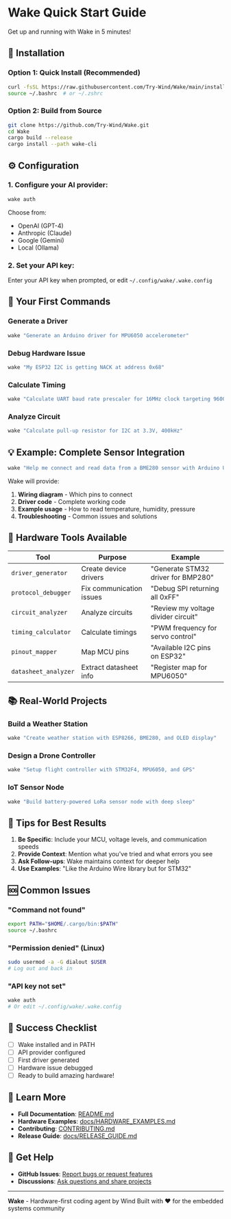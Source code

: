 # Wake Quick Start Guide

Get up and running with Wake in 5 minutes!

## 🚀 Installation

### Option 1: Quick Install (Recommended)
```bash
curl -fsSL https://raw.githubusercontent.com/Try-Wind/Wake/main/install.sh | bash
source ~/.bashrc  # or ~/.zshrc
```

### Option 2: Build from Source
```bash
git clone https://github.com/Try-Wind/Wake.git
cd Wake
cargo build --release
cargo install --path wake-cli
```

## ⚙️ Configuration

### 1. Configure your AI provider:
```bash
wake auth
```

Choose from:
- OpenAI (GPT-4)
- Anthropic (Claude)
- Google (Gemini)
- Local (Ollama)

### 2. Set your API key:
Enter your API key when prompted, or edit `~/.config/wake/.wake.config`

## 🎯 Your First Commands

### Generate a Driver
```bash
wake "Generate an Arduino driver for MPU6050 accelerometer"
```

### Debug Hardware Issue
```bash
wake "My ESP32 I2C is getting NACK at address 0x68"
```

### Calculate Timing
```bash
wake "Calculate UART baud rate prescaler for 16MHz clock targeting 9600 baud"
```

### Analyze Circuit
```bash
wake "Calculate pull-up resistor for I2C at 3.3V, 400kHz"
```

## 💡 Example: Complete Sensor Integration

```bash
wake "Help me connect and read data from a BME280 sensor with Arduino Uno"
```

Wake will provide:
1. **Wiring diagram** - Which pins to connect
2. **Driver code** - Complete working code
3. **Example usage** - How to read temperature, humidity, pressure
4. **Troubleshooting** - Common issues and solutions

## 🔧 Hardware Tools Available

| Tool | Purpose | Example |
|------|---------|---------|
| `driver_generator` | Create device drivers | "Generate STM32 driver for BMP280" |
| `protocol_debugger` | Fix communication issues | "Debug SPI returning all 0xFF" |
| `circuit_analyzer` | Analyze circuits | "Review my voltage divider circuit" |
| `timing_calculator` | Calculate timings | "PWM frequency for servo control" |
| `pinout_mapper` | Map MCU pins | "Available I2C pins on ESP32" |
| `datasheet_analyzer` | Extract datasheet info | "Register map for MPU6050" |

## 📚 Real-World Projects

### Build a Weather Station
```bash
wake "Create weather station with ESP8266, BME280, and OLED display"
```

### Design a Drone Controller
```bash
wake "Setup flight controller with STM32F4, MPU6050, and GPS"
```

### IoT Sensor Node
```bash
wake "Build battery-powered LoRa sensor node with deep sleep"
```

## 🎨 Tips for Best Results

1. **Be Specific**: Include your MCU, voltage levels, and communication speeds
2. **Provide Context**: Mention what you've tried and what errors you see
3. **Ask Follow-ups**: Wake maintains context for deeper help
4. **Use Examples**: "Like the Arduino Wire library but for STM32"

## 🆘 Common Issues

### "Command not found"
```bash
export PATH="$HOME/.cargo/bin:$PATH"
source ~/.bashrc
```

### "Permission denied" (Linux)
```bash
sudo usermod -a -G dialout $USER
# Log out and back in
```

### "API key not set"
```bash
wake auth
# Or edit ~/.config/wake/.wake.config
```

## 🎉 Success Checklist

- [ ] Wake installed and in PATH
- [ ] API provider configured
- [ ] First driver generated
- [ ] Hardware issue debugged
- [ ] Ready to build amazing hardware!

## 📖 Learn More

- **Full Documentation**: [README.md](README.md)
- **Hardware Examples**: [docs/HARDWARE_EXAMPLES.md](docs/HARDWARE_EXAMPLES.md)
- **Contributing**: [CONTRIBUTING.md](CONTRIBUTING.md)
- **Release Guide**: [docs/RELEASE_GUIDE.md](docs/RELEASE_GUIDE.md)

## 💬 Get Help

- **GitHub Issues**: [Report bugs or request features](https://github.com/Try-Wind/Wake/issues)
- **Discussions**: [Ask questions and share projects](https://github.com/Try-Wind/Wake/discussions)

---

**Wake** - Hardware-first coding agent by Wind
Built with ❤️ for the embedded systems community